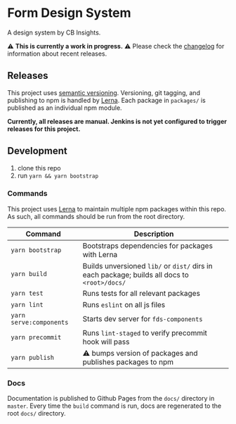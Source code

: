 # Form Design System

A design system by CB Insights.

⚠️  **This is currently a work in progress.** ⚠️
Please check the [changelog](https://github.com/cbinsights/form-design-system/blob/master/CHANGELOG.md) for information about recent releases.


## Releases
This project uses [semantic versioning](https://semver.org/spec/v2.0.0.html). Versioning,
git tagging, and publishing to npm is handled by [Lerna](https://github.com/lerna/lerna).
Each package in `packages/` is published as an individual npm module.

**Currently, all releases are manual. Jenkins is not yet configured to trigger releases for this project.**


## Development

1. clone this repo
2. run `yarn && yarn bootstrap`


### Commands
This project uses [Lerna](https://github.com/lerna/lerna) to maintain
multiple npm packages within this repo. As such, all commands should be
run from the root directory.

Command          | Description
---------------- | ------------------------------------------------------
`yarn bootstrap` | Bootstraps dependencies for packages with Lerna
`yarn build`     | Builds unversioned `lib/` or `dist/` dirs in each package; builds all docs to `<root>/docs/`
`yarn test`      | Runs tests for all relevant packages
`yarn lint`      | Runs `eslint` on all js files
`yarn serve:components` | Starts dev server for `fds-components`
`yarn precommit` | Runs `lint-staged` to verify precommit hook will pass
`yarn publish`   | ⚠️  bumps version of packages and publishes packages to npm


### Docs
Documentation is published to Github Pages from the `docs/` directory in `master`.
Every time the `build` command is run, docs are regenerated to the root `docs/` directory.
